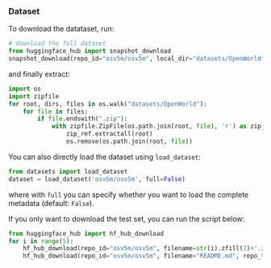 ### Dataset
To download the datataset, run:
```python
# download the full dataset
from huggingface_hub import snapshot_download
snapshot_download(repo_id="osv5m/osv5m", local_dir="datasets/OpenWorld", repo_type='dataset')
```

and finally extract:
```python
import os
import zipfile
for root, dirs, files in os.walk("datasets/OpenWorld"):
    for file in files:
        if file.endswith(".zip"):
            with zipfile.ZipFile(os.path.join(root, file), 'r') as zip_ref:
                zip_ref.extractall(root)
                os.remove(os.path.join(root, file))
```

You can also directly load the dataset using `load_dataset`:
```python
from datasets import load_dataset
dataset = load_dataset('osv5m/osv5m', full=False)
```
where with `full` you can specify whether you want to load the complete metadata (default: `False`).

If you only want to download the test set, you can run the script below:
```python
from huggingface_hub import hf_hub_download
for i in range(5):
    hf_hub_download(repo_id="osv5m/osv5m", filename=str(i).zfill(2)+'.zip', subfolder="images/test", repo_type='dataset', local_dir="datasets/OpenWorld")
    hf_hub_download(repo_id="osv5m/osv5m", filename="README.md", repo_type='dataset', local_dir="datasets/OpenWorld")
```